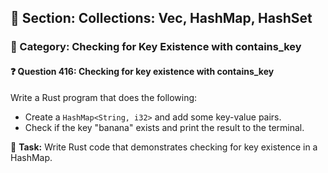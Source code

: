 ## 📘 Section: Collections: Vec, HashMap, HashSet
### 🔹 Category: Checking for Key Existence with contains_key
#### ❓ Question 416: Checking for key existence with contains_key

Write a Rust program that does the following:

- Create a `HashMap<String, i32>` and add some key-value pairs.
- Check if the key "banana" exists and print the result to the terminal.

🔧 **Task:** Write Rust code that demonstrates checking for key existence in a HashMap.

